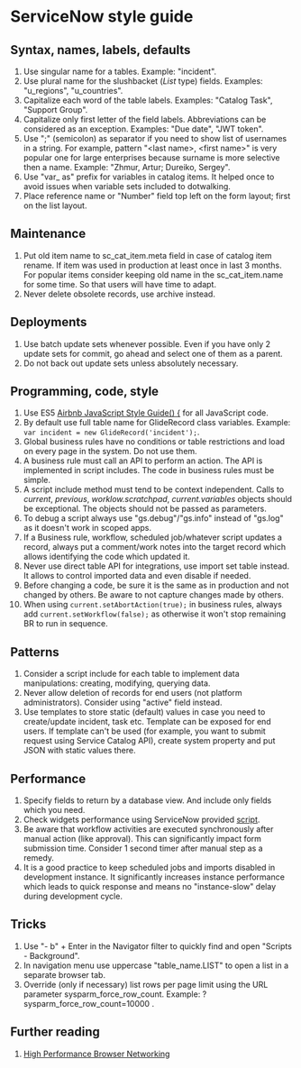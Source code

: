 # ServiceNow style guide
## Syntax, names, labels, defaults
1. Use singular name for a tables. Example: "incident".
1. Use plural name for the slushbacket (_List_ type) fields. Examples: "u_regions", "u_countries".
1. Capitalize each word of the table labels. Examples: "Catalog Task", "Support Group".
1. Capitalize only first letter of the field labels. Abbreviations can be considered as an exception. Examples: "Due date", "JWT token".
1. Use ";" (semicolon) as separator if you need to show list of usernames in a string. For example, pattern "&lt;last name>, &lt;first name>" is very popular one for large enterprises because surname is more selective then a name. Example: "Zhmur, Artur; Dureiko, Sergey".
1. Use "var_ as" prefix for variables in catalog items. It helped once to avoid issues when variable sets included to dotwalking.
1. Place reference name or "Number" field top left on the form layout; first on the list layout.

## Maintenance
1. Put old item name to sc_cat_item.meta field in case of catalog item rename. If item was used in production at least once in last 3 months. For popular items consider keeping old name in the sc_cat_item.name for some time. So that users will have time to adapt.
1. Never delete obsolete records, use archive instead.

## Deployments
1. Use batch update sets whenever possible. Even if you have only 2 update sets for commit, go ahead and select one of them as a parent.
1. Do not back out update sets unless absolutely necessary.

## Programming, code, style
1. Use ES5 [Airbnb JavaScript Style Guide() {](https://github.com/airbnb/javascript/tree/es5-deprecated/es5) for all JavaScript code.
1. By default use full table name for GlideRecord class variables. Example: `var incident = new GlideRecord('incident');`.
1. Global business rules have no conditions or table restrictions and load on every page in the system. Do not use them.
1. A business rule must call an API to perform an action. The API is implemented in script includes. The code in business rules must be simple.
1. A script include method must tend to be context independent. Calls to _current_, _previous_, _worklow.scratchpad_, _current.variables_ objects should be exceptional. The objects should not be passed as parameters.
1. To debug a script always use "gs.debug"/"gs.info" instead of "gs.log" as it doesn't work in scoped apps.
1. If a Business rule, workflow, scheduled job/whatever script updates a record, always put a comment/work notes into the target record which allows identifying the code which updated it.
1. Never use direct table API for integrations, use import set table instead. It allows to control imported data and even disable if needed.
1. Before changing a code, be sure it is the same as in production and not changed by others. Be aware to not capture changes made by others.
1. When using `current.setAbortAction(true);` in business rules, always add `current.setWorkflow(false);` as otherwise it won't stop remaining BR to run in sequence.

## Patterns
1. Consider a script include for each table to implement data manipulations: creating, modifying, querying data.
1. Never allow deletion of records for end users (not platform administrators). Consider using "active" field instead.
1. Use templates to store static (default) values in case you need to create/update incident, task etc. Template can be exposed for end users. If template can't be used (for example, you want to submit request using Service Catalog API), create system property and put JSON with static values there.

## Performance
1. Specify fields to return by a database view. And include only fields which you need.
1. Check widgets performance using ServiceNow provided [script](https://hi.service-now.com/kb_view.do?sysparm_article=KB0744521).
1. Be aware that workflow activities are executed synchronously after manual action (like approval). This can significantly impact form submission time. Consider 1 second timer after manual step as a remedy.
1. It is a good practice to keep scheduled jobs and imports disabled in development instance. It significantly increases instance performance which leads to quick response and means no "instance-slow" delay during development cycle. 

## Tricks
1. Use "- b" + Enter in the Navigator filter to quickly find and open "Scripts - Background".
1. In navigation menu use uppercase "table_name.LIST" to open a list in a separate browser tab.
1. Override (only if necessary) list rows per page limit using the URL parameter sysparm_force_row_count. Example: ?sysparm_force_row_count=10000 .

## Further reading
1. [High Performance Browser Networking](https://hpbn.co/)
